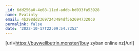 ```yaml
---
_id: 6dd256a0-4e68-11ed-addb-bd033fa53928
name: Evatinly
email: 4b298dd23697243484df5626947320c0
permalink: false
date: '2022-10-17T22:09:54.725Z'
---
```

[url=https://buywellbutrin.monster/]buy zyban online nz[/url]
